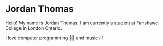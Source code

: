 # Jordan Thomas

Hello! My name is Jordan Thomas. I am currently a student at Fanshawe College in London Ontario. 

 I love computer programming 👨‍💻 and music 🎶! 



<!--
**JordanJonThomas/JordanJonThomas** is a ✨ _special_ ✨ repository because its `README.md` (this file) appears on your GitHub profile.

Here are some ideas to get you started:

- 🔭 I’m currently working on ...
- 🌱 I’m currently learning ...
- 👯 I’m looking to collaborate on ...
- 🤔 I’m looking for help with ...
- 💬 Ask me about ...
- 📫 How to reach me: ...
- 😄 Pronouns: ...
- ⚡ Fun fact: ...
-->
